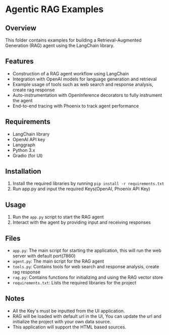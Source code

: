 # Agentic RAG Examples

## Overview

This folder contains examples for building a Retrieval-Augmented Generation (RAG) agent using the LangChain library.

## Features

* Construction of a RAG agent workflow using LangChain
* Integration with OpenAI models for language generation and retrieval
* Example usage of tools such as web search and response analysis, create rag response
* Auto-instrumentation with OpenInference decorators to fully instrument the agent
* End-to-end tracing with Phoenix to track agent performance

## Requirements

* LangChain library
* OpenAI API key
* Langgraph
* Python 3.x
* Gradio (for UI)

## Installation

1. Install the required libraries by running `pip install -r requirements.txt`
2. Run app.py and input the required Keys(OpenAI, Phoenix API Key)

## Usage

1. Run the `app.py` script to start the RAG agent
2. Interact with the agent by providing input and receiving responses

## Files

* `app.py`: The main script for starting the application, this will run the web server with default port(7860)
* `agent.py`: The main script for the RAG agent
* `tools.py`: Contains tools for web search and response analysis, create rag response
* `rag.py`: Contains functions for initializing and using the RAG vector store
* `requirements.txt`: Lists the required libraries for the project

## Notes

* All the Key's must be inputted from the UI application.
* RAG will be loaded with default url in the UI, You can update the url and initialize the project with your own data source.
* This application will support the HTML based sources. 
